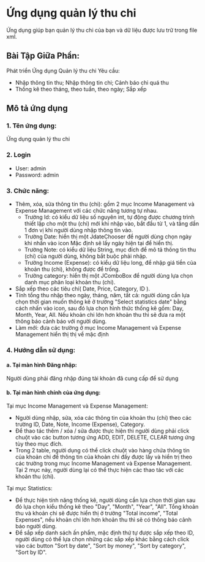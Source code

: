 # Ứng dụng quản lý thu chi

Ứng dụng giúp bạn quản lý thu chi của bạn và dữ liệu được lưu trữ trong file xml.

## Bài Tập Giữa Phần:
Phát triển Ứng dụng Quản lý thu chi
Yêu cầu: 
- Nhập thông tin thu; Nhập thông tin chi; Cảnh báo chi quá thu
- Thống kê theo tháng, theo tuần, theo ngày; Sắp xếp

## Mô tả ứng dụng
### 1. Tên ứng dụng:
Ứng dụng quản lý thu chi
### 2. Login
- User: admin
- Password: admin
### 3. Chức năng:
- Thêm, xóa, sửa thông tin thu (chi): gồm 2 mục Income Management và Expense Management với các chức năng tương tự nhau.
    + Trường Id: có kiểu dữ liệu số nguyên int, tự động được chương trình thiết lập cho một thu (chi) mới khi nhập vào, bắt đầu từ 1, và tăng dần 1 đơn vị khi người dùng nhập thông tin vào.
    + Trường Date: hiển thị một JdateChooser để người dùng chọn ngày khi nhấn vào icon Mặc định sẽ lấy ngày hiện tại để hiển thị.
    + Trường Note: có kiểu dữ liệu String, mục đích để mô tả thông tin thu (chi) của người dùng, không bắt buộc phải nhập.
    + Trường Income (Expense): có kiểu dữ liệu long, để nhập giá tiền của khoản thu (chi), không được để trống.
    + Trường category: hiển thị một JComboBox để người dùng lựa chọn danh mục phân loại khoản thu (chi). 
- Sắp xếp theo các tiêu chí( Date, Price, Category, ID ).
- Tính tổng thu nhập theo ngày, tháng, năm, tất cả: người dùng cần lựa chọn thời gian muốn thông kê ở trường "Select statistics date" bằng cách nhấn vào icon, sau đó lựa chọn hình thức thống kê gồm: Day, Month, Year, All. Nếu khoản chi lớn hơn khoản thu thì sẽ đưa ra một thông báo cảnh báo với người dùng. 
- Làm mới: đưa các trường ở mục Income Management và Expense Management hiển thị thị về mặc định

### 4. Hướng dẫn sử dụng:
#### a. Tại màn hình Đăng nhập:
Người dùng phải đăng nhập đúng tài khoản đã cung cấp để sử dụng

#### b. Tại màn hình chính của ứng dụng:
Tại mục Income Management và Expense Management:
+ Người dùng nhập, sửa, xóa các thông tin của khoản thu (chi) theo các trường ID, Date, Note, Income (Expense), Category.
+ Để thao tác thêm / xóa / sửa được thực hiện thì người dùng phải click chuột vào các button tương ứng ADD, EDIT, DELETE, CLEAR tương ứng tùy theo mục đích.
+ Trong 2 table, người dụng có thể click chuột vào hàng chứa thông tin của khoản chi để thông tin của khoản chi đấy được lấy và hiển trị theo các trường trong mục Income Management và Expense Management. Tại 2 mục này, người dùng lại có thể thực hiện các thao tác với các khoản thu (chi).

Tại mục Statistics:
+ Để thực hiện tính năng thống kê, người dùng cần lựa chọn thời gian sau đó lựa chọn kiểu thống kê theo "Day", "Month", "Year", "All". Tổng khoản thu và khoản chi sẽ được hiển thị ở trường "Total income", "Total Expenses", nếu khoản chi lớn hơn khoản thu thì sẽ có thông báo cảnh báo người dùng.
+ Để sắp xếp danh sách ấn phẩm, mặc định thứ tự được sắp xếp theo ID, người dùng có thể lựa chọn những các sắp xếp khác bằng cách click vào các button "Sort by date", "Sort by money", "Sort by category", "Sort by ID".